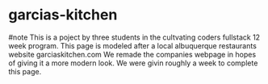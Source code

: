 # garcias-kitchen
#note This is a poject by three students in the cultvating coders fullstack 12 week program.
This page is modeled after a local albuquerque restaurants website garciaskitchen.com
We remade the companies webpage in hopes of giving it a more modern look.
We were givin roughly a week to complete this page.


